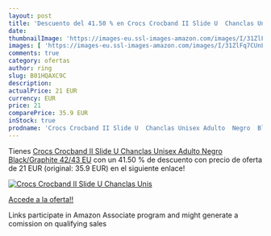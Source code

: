```yaml
---
layout: post
title: 'Descuento del 41.50 % en Crocs Crocband II Slide U  Chanclas Unis'
date: 
thumbnailImage: 'https://images-eu.ssl-images-amazon.com/images/I/31ZlFq7CUnL._SL200_.jpg'
images: [ 'https://images-eu.ssl-images-amazon.com/images/I/31ZlFq7CUnL._SL200_.jpg' ]
comments: true
category: ofertas
author: ring
slug: B01HQAXC9C
description:
actualPrice: 21 EUR
currency: EUR
price: 21
comparePrice: 35.9 EUR
inStock: true
prodname: 'Crocs Crocband II Slide U  Chanclas Unisex Adulto  Negro  Black/Graphite   42/43 EU'
---
```


Tienes [Crocs Crocband II Slide U  Chanclas Unisex Adulto  Negro  Black/Graphite   42/43 EU](https://www.amazon.es/dp/B01HQAXC9C/?tag=tolees-21) con un 41.50 % de descuento con precio de oferta de 21 EUR (original: 35.9 EUR) en el siguiente enlace!

[![Crocs Crocband II Slide U  Chanclas Unis](https://images-eu.ssl-images-amazon.com/images/I/31ZlFq7CUnL._SL200_.jpg)](https://www.amazon.es/dp/B01HQAXC9C/?tag=tolees-21)

[Accede a la oferta!!](https://www.amazon.es/dp/B01HQAXC9C/?tag=tolees-21)

Links participate in Amazon Associate program and might generate a comission on qualifying sales


